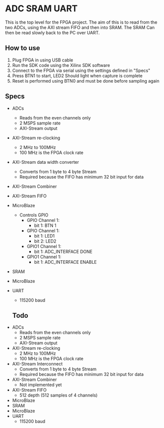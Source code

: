 ﻿# ADC SRAM UART
This is the top level for the FPGA project. The aim of this is to read from the two ADCs, using the AXI stream FIFO and then into SRAM. The SRAM Can then be read slowly back to the PC over UART.

## How to use
1. Plug FPGA in using USB cable
2. Run the SDK code using the Xilinx SDK software
3. Connect to the FPGA via serial using the settings defined in "Specs"
4. Press BTN1 to start, LED2 Should light when capture is complete
5. Reset is performed using BTN0 and must be done before sampling again


## Specs
* ADCs
  * Reads from the even channels only
  * 2 MSPS sample rate
  * AXI-Stream output
* AXI-Stream re-clocking
  * 2 MHz to 100MHz
  * 100 MHz is the FPGA clock rate
* AXI-Stream data width converter
  * Converts from 1 byte to 4 byte Stream
  * Required because the FIFO has minimum 32 bit input for data
* AXI-Stream Combiner
* AXI-Stream FIFO
* MicroBlaze
  * Controls GPIO
      * GPIO Channel 1:
         * bit 1: BTN 1
      * GPIO Channel 1: 
         * bit 1: LED1
         * bit 2: LED2
      * GPIO1 Channel 1:
         * bit 1: ADC_INTERFACE DONE
      * GPIO1 Channel 1: 
         * bit 1: ADC_INTERFACE ENABLE
* SRAM
* MicroBlaze
* UART
  * 115200 baud

  ## Todo

- ADCs
  - Reads from the even channels only
  - 2 MSPS sample rate
  - AXI-Stream output
- AXI-Stream re-clocking
  - 2 MHz to 100MHz
  - 100 MHz is the FPGA clock rate
- AXI-Stream Interconnect
  - Converts from 1 byte to 4 byte Stream
  - Required because the FIFO has minimum 32 bit input for data
- AXI-Stream Combiner
  - Not implemented yet
- AXI-Stream FIFO
  - 512 depth (512 samples of 4 channels)
- MicroBlaze
- SRAM
- MicroBlaze
- UART
  - 115200 baud

